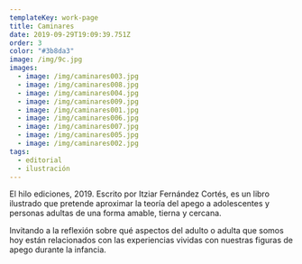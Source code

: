 ```yaml
---
templateKey: work-page
title: Caminares
date: 2019-09-29T19:09:39.751Z
order: 3
color: "#3b8da3"
image: /img/9c.jpg
images:
  - image: /img/caminares003.jpg
  - image: /img/caminares008.jpg
  - image: /img/caminares004.jpg
  - image: /img/caminares009.jpg
  - image: /img/caminares001.jpg
  - image: /img/caminares006.jpg
  - image: /img/caminares007.jpg
  - image: /img/caminares005.jpg
  - image: /img/caminares002.jpg
tags:
  - editorial
  - ilustración
---
```

El hilo ediciones, 2019. Escrito por Itziar Fernández Cortés, es un libro ilustrado que pretende aproximar la teoría del apego a adolescentes y personas adultas de una forma amable, tierna y cercana.

Invitando a la reflexión sobre qué aspectos del adulto o adulta que somos hoy están relacionados con las experiencias vividas con nuestras figuras de apego durante la infancia.
